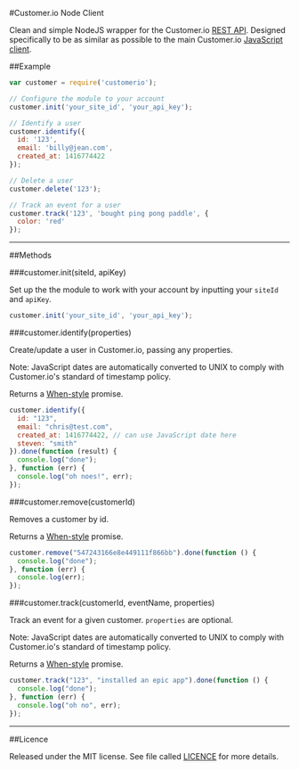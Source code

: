 #Customer.io Node Client

Clean and simple NodeJS wrapper for the Customer.io [REST API](http://customer.io/docs/api/rest.html). 
Designed specifically to be as similar as possible to the main Customer.io [JavaScript client](http://customer.io/docs/javascript-quick-start.html).

##Example

```js
var customer = require('customerio');

// Configure the module to your account
customer.init('your_site_id', 'your_api_key');

// Identify a user 
customer.identify({
  id: '123',
  email: 'billy@jean.com',
  created_at: 1416774422
});

// Delete a user
customer.delete('123');

// Track an event for a user
customer.track('123', 'bought ping pong paddle', {
  color: 'red'
});
```

***

##Methods

###customer.init(siteId, apiKey)

Set up the the module to work with your account by inputting your `siteId` and `apiKey`.

```js
customer.init('your_site_id', 'your_api_key');
```

###customer.identify(properties)

Create/update a user in Customer.io, passing any properties. 

Note: JavaScript dates are automatically converted to UNIX to comply with Customer.io's standard of timestamp policy.

Returns a [When-style](https://github.com/cujojs/when) promise.

```js
customer.identify({
  id: "123",
  email: "chris@test.com",
  created_at: 1416774422, // can use JavaScript date here
  steven: "smith"
}).done(function (result) {
  console.log("done");
}, function (err) {
  console.log("oh noes!", err);
});
```

###customer.remove(customerId)

Removes a customer by id. 

Returns a [When-style](https://github.com/cujojs/when) promise.

```js
customer.remove("547243166e8e449111f866bb").done(function () {
  console.log("done");
}, function (err) {
  console.log(err);
});
```

###customer.track(customerId, eventName, properties)

Track an event for a given customer. `properties` are optional. 

Note: JavaScript dates are automatically converted to UNIX to comply with Customer.io's standard of timestamp policy.

Returns a [When-style](https://github.com/cujojs/when) promise.

```js
customer.track("123", "installed an epic app").done(function () {
  console.log("done");
}, function (err) {
  console.log("oh no", err);
});
```

***

##Licence

Released under the MIT license. See file called [LICENCE](LICENCE) for more details.